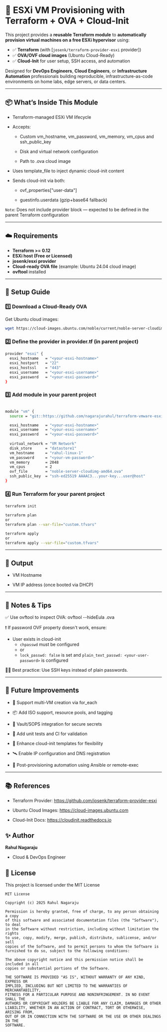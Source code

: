 # 🚀 ESXi VM Provisioning with Terraform + OVA + Cloud-Init

This project provides a **reusable Terraform module** to **automatically provision virtual machines on a free ESXi hypervisor** using:

- ✅ **Terraform** (with [`josenk/terraform-provider-esxi` provider])
- ✅ **OVA/OVF cloud images** (Ubuntu Cloud-Ready)
- ✅ **Cloud-Init** for user setup, SSH access, and automation

Designed for **DevOps Engineers**, **Cloud Engineers**, or **Infrastructure Automation** professionals building reproducible, infrastructure-as-code environments on home labs, edge servers, or data centers.

---

## 📦 What’s Inside This Module

- Terraform-managed ESXi VM lifecycle

- Accepts:

  - Custom vm_hostname, vm_password, vm_memory, vm_cpus and ssh_public_key

  - Disk and virtual network configuration

  - Path to .ova cloud image

- Uses template_file to inject dynamic cloud-init content

- Sends cloud-init via both:

  - ovf_properties["user-data"]

  - guestinfo.userdata (gzip+base64 fallback)


`Note`: Does not include provider block — expected to be defined in the parent Terraform configuration

---

## ☁️ Requirements

- **Terraform >= 0.12**
- **ESXi host (Free or Licensed)**
- **josenk/esxi provider**
- **Cloud-ready OVA file** (example: Ubuntu 24.04 cloud image)
- **ovftool** installed

---

## 🔧 Setup Guide


### 1️⃣ Download a Cloud-Ready OVA
Get Ubuntu cloud images:

```bash
wget https://cloud-images.ubuntu.com/noble/current/noble-server-cloudimg-amd64.ova
```

### 2️⃣ Define the provider in provider.tf (in parent project)

```bash
provider "esxi" {
  esxi_hostname   = "<your-esxi-hostname>"
  esxi_hostport   = "22"
  esxi_hostssl    = "443"
  esxi_username   = "<your-esxi-username>"
  esxi_password   = "<your-esxi-password>"
}
```

### 3️⃣ Add module in your parent project

```bash

module "vm" {
  source = "git::https://github.com/nagarajurahul/terraform-vmware-esxi-vm-module.git"

  esxi_hostname   = "<your-esxi-hostname>"
  esxi_username   = "<your-esxi-username>"
  esxi_password   = "<your-esxi-password>"
 
  virtual_network = "VM Network"
  disk_store      = "datastore1"
  vm_hostname     = "rahul-linux-1"
  vm_password     = "<your-vm-password>"
  vm_memory       = 2048
  vm_cpus         = 2
  ovf_file        = "noble-server-cloudimg-amd64.ova"
  ssh_public_key  = "ssh-ed25519 AAAAC3...your-key...user@host"
}
```


### 4️⃣ Run Terraform for your parent project

```bash
terraform init

terraform plan
or
terraform plan --var-file="custom.tfvars"

terraform apply
or
terraform apply --var-file="custom.tfvars"
```

---

## 📜 Output

- VM Hostname

- VM IP address (once booted via DHCP)

---

## 🧠 Notes & Tips

✅ Use ovftool to inspect OVA: ovftool --hideEula <your-ova-file>.ova

❗ If password OVF property doesn't work, ensure:

- User exists in cloud-init
  - `chpasswd` must be configured
  - or
  - `lock_passwd: false` is set and `plain_text_passwd: <your-user-password>` is configured

🧑‍💻 Best practice: Use SSH keys instead of plain passwords.


---

## 🔧 Future Improvements

- 🔁 Support multi-VM creation via for_each

- 📦 Add ISO support, resource pools, and tagging

- 🔐 Vault/SOPS integration for secure secrets

- 🧪 Add unit tests and CI for validation

- 🧱 Enhance cloud-init templates for flexibility

- 🛰 Enable IP configuration and DNS registration

- 🔄 Post-provisioning automation using Ansible or remote-exec


---

## 📚 References

- Terraform Provider: <https://github.com/josenk/terraform-provider-esxi>

- Ubuntu Cloud Images: <https://cloud-images.ubuntu.com>

- Cloud-Init Docs: <https://cloudinit.readthedocs.io>

## ✨ Author

**Rahul Nagaraju**
- Cloud & DevOps Engineer

## 📄 License
This project is licensed under the MIT License

```
MIT License

Copyright (c) 2025 Rahul Nagaraju

Permission is hereby granted, free of charge, to any person obtaining a copy
of this software and associated documentation files (the "Software"), to deal
in the Software without restriction, including without limitation the rights
to use, copy, modify, merge, publish, distribute, sublicense, and/or sell
copies of the Software, and to permit persons to whom the Software is
furnished to do so, subject to the following conditions:

The above copyright notice and this permission notice shall be included in all
copies or substantial portions of the Software.

THE SOFTWARE IS PROVIDED "AS IS", WITHOUT WARRANTY OF ANY KIND, EXPRESS OR
IMPLIED, INCLUDING BUT NOT LIMITED TO THE WARRANTIES OF MERCHANTABILITY,
FITNESS FOR A PARTICULAR PURPOSE AND NONINFRINGEMENT. IN NO EVENT SHALL THE
AUTHORS OR COPYRIGHT HOLDERS BE LIABLE FOR ANY CLAIM, DAMAGES OR OTHER
LIABILITY, WHETHER IN AN ACTION OF CONTRACT, TORT OR OTHERWISE, ARISING FROM,
OUT OF OR IN CONNECTION WITH THE SOFTWARE OR THE USE OR OTHER DEALINGS IN THE
SOFTWARE.

```
